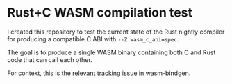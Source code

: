 # Rust+C WASM compilation test

I created this repository to test the current state of the Rust nightly compiler for producing a compatible C ABI with `--Z wasm_c_abi=spec`.

The goal is to produce a single WASM binary containing both C and Rust code that can call each other.

For context, this is the [relevant tracking issue](https://github.com/rustwasm/wasm-bindgen/issues/3454) in wasm-bindgen.
